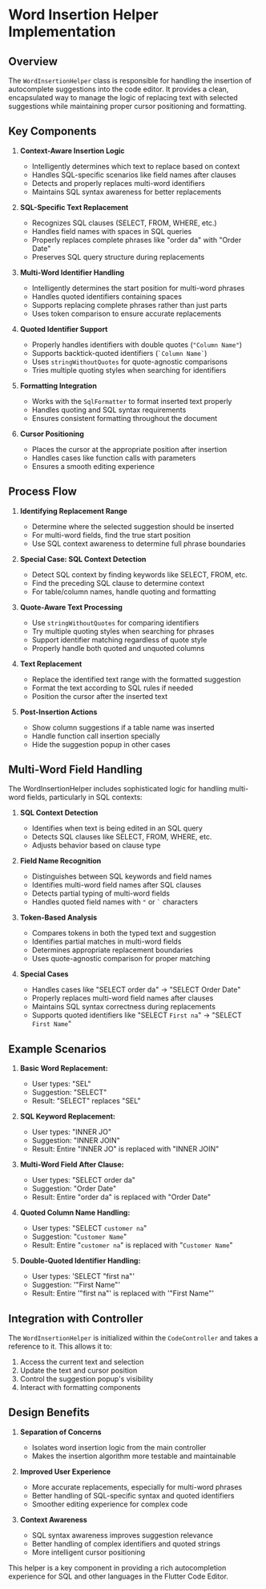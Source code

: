 # Word Insertion Helper Implementation

## Overview

The `WordInsertionHelper` class is responsible for handling the insertion of autocomplete suggestions into the code editor. It provides a clean, encapsulated way to manage the logic of replacing text with selected suggestions while maintaining proper cursor positioning and formatting.

## Key Components

1. **Context-Aware Insertion Logic**
   - Intelligently determines which text to replace based on context
   - Handles SQL-specific scenarios like field names after clauses
   - Detects and properly replaces multi-word identifiers
   - Maintains SQL syntax awareness for better replacements

2. **SQL-Specific Text Replacement**
   - Recognizes SQL clauses (SELECT, FROM, WHERE, etc.)
   - Handles field names with spaces in SQL queries
   - Properly replaces complete phrases like "order da" with "Order Date"
   - Preserves SQL query structure during replacements

3. **Multi-Word Identifier Handling**
   - Intelligently determines the start position for multi-word phrases
   - Handles quoted identifiers containing spaces
   - Supports replacing complete phrases rather than just parts 
   - Uses token comparison to ensure accurate replacements

4. **Quoted Identifier Support**
   - Properly handles identifiers with double quotes (`"Column Name"`)
   - Supports backtick-quoted identifiers (`` `Column Name` ``)
   - Uses `stringWithoutQuotes` for quote-agnostic comparisons
   - Tries multiple quoting styles when searching for identifiers

5. **Formatting Integration**
   - Works with the `SqlFormatter` to format inserted text properly
   - Handles quoting and SQL syntax requirements
   - Ensures consistent formatting throughout the document

6. **Cursor Positioning**
   - Places the cursor at the appropriate position after insertion
   - Handles cases like function calls with parameters
   - Ensures a smooth editing experience

## Process Flow

1. **Identifying Replacement Range**
   - Determine where the selected suggestion should be inserted
   - For multi-word fields, find the true start position
   - Use SQL context awareness to determine full phrase boundaries

2. **Special Case: SQL Context Detection**
   - Detect SQL context by finding keywords like SELECT, FROM, etc.
   - Find the preceding SQL clause to determine context
   - For table/column names, handle quoting and formatting

3. **Quote-Aware Text Processing**
   - Use `stringWithoutQuotes` for comparing identifiers
   - Try multiple quoting styles when searching for phrases
   - Support identifier matching regardless of quote style
   - Properly handle both quoted and unquoted columns

4. **Text Replacement**
   - Replace the identified text range with the formatted suggestion
   - Format the text according to SQL rules if needed
   - Position the cursor after the inserted text

5. **Post-Insertion Actions**
   - Show column suggestions if a table name was inserted
   - Handle function call insertion specially
   - Hide the suggestion popup in other cases

## Multi-Word Field Handling

The WordInsertionHelper includes sophisticated logic for handling multi-word fields, particularly in SQL contexts:

1. **SQL Context Detection**
   - Identifies when text is being edited in an SQL query
   - Detects SQL clauses like SELECT, FROM, WHERE, etc.
   - Adjusts behavior based on clause type

2. **Field Name Recognition**
   - Distinguishes between SQL keywords and field names
   - Identifies multi-word field names after SQL clauses
   - Detects partial typing of multi-word fields
   - Handles quoted field names with `"` or `` ` `` characters

3. **Token-Based Analysis**
   - Compares tokens in both the typed text and suggestion
   - Identifies partial matches in multi-word fields
   - Determines appropriate replacement boundaries
   - Uses quote-agnostic comparison for proper matching

4. **Special Cases**
   - Handles cases like "SELECT order da" → "SELECT Order Date"
   - Properly replaces multi-word field names after clauses
   - Maintains SQL syntax correctness during replacements
   - Supports quoted identifiers like "SELECT `First na`" → "SELECT `First Name`"

## Example Scenarios

1. **Basic Word Replacement:**
   - User types: "SEL"
   - Suggestion: "SELECT"
   - Result: "SELECT" replaces "SEL"

2. **SQL Keyword Replacement:**
   - User types: "INNER JO"
   - Suggestion: "INNER JOIN"
   - Result: Entire "INNER JO" is replaced with "INNER JOIN"

3. **Multi-Word Field After Clause:**
   - User types: "SELECT order da"
   - Suggestion: "Order Date"
   - Result: Entire "order da" is replaced with "Order Date"

4. **Quoted Column Name Handling:**
   - User types: "SELECT `customer na`"
   - Suggestion: "`Customer Name`"
   - Result: Entire "`customer na`" is replaced with "`Customer Name`"

5. **Double-Quoted Identifier Handling:**
   - User types: 'SELECT "first na"'
   - Suggestion: '"First Name"'
   - Result: Entire '"first na"' is replaced with '"First Name"'

## Integration with Controller

The `WordInsertionHelper` is initialized within the `CodeController` and takes a reference to it. This allows it to:

1. Access the current text and selection
2. Update the text and cursor position
3. Control the suggestion popup's visibility
4. Interact with formatting components

## Design Benefits

1. **Separation of Concerns**
   - Isolates word insertion logic from the main controller
   - Makes the insertion algorithm more testable and maintainable

2. **Improved User Experience**
   - More accurate replacements, especially for multi-word phrases
   - Better handling of SQL-specific syntax and quoted identifiers
   - Smoother editing experience for complex code

3. **Context Awareness**
   - SQL syntax awareness improves suggestion relevance
   - Better handling of complex identifiers and quoted strings
   - More intelligent cursor positioning

This helper is a key component in providing a rich autocompletion experience for SQL and other languages in the Flutter Code Editor. 